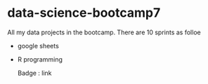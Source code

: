# data-science-bootcamp7

All my data projects in the bootcamp. There are 10 sprints as folloe
- google sheets
- R programming

  Badge : link 
